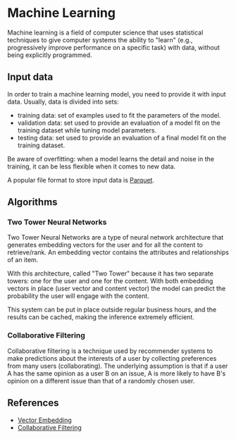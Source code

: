 # Machine Learning

Machine learning is a field of computer science that uses statistical techniques
to give computer systems the ability to "learn" (e.g., progressively improve
performance on a specific task) with data, without being explicitly programmed.

## Input data

In order to train a machine learning model, you need to provide it with input
data. Usually, data is divided into sets:

- training data: set of examples used to fit the parameters of the model.
- validation data: set used to provide an evaluation of a model fit on
  the training dataset while tuning model parameters.
- testing data: set used to provide an evaluation of a final model fit on the
  training dataset.

Be aware of overfitting: when a model learns the detail and noise in the
training, it can be less flexible when it comes to new data.

A popular file format to store input data is
[Parquet](https://parquet.apache.org/docs/).

## Algorithms

### Two Tower Neural Networks

Two Tower Neural Networks are a type of neural network architecture that
generates embedding vectors for the user and for all the content to
retrieve/rank. An embedding vector contains the attributes and relationships of
an item.

With this architecture, called "Two Tower" because it has two separate towers:
one for the user and one for the content. With both embedding vectors in place
(user vector and content vector) the model can predict the probability the user
will engage with the content.

This system can be put in place outside regular business hours, and the results
can be cached, making the inference extremely efficient.

### Collaborative Filtering

Collaborative filtering is a technique used by recommender systems to make
predictions about the interests of a user by collecting preferences from many
users (collaborating). The underlying assumption is that if a user A has the
same opinion as a user B on an issue, A is more likely to have B's opinion on a
different issue than that of a randomly chosen user.

## References

- [Vector Embedding](https://www.pinecone.io/learn/vector-embeddings/)
- [Collaborative Filtering](https://developers.google.com/machine-learning/recommendation/collaborative/basics)
